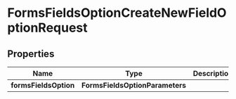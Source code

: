 

# FormsFieldsOptionCreateNewFieldOptionRequest


## Properties

| Name | Type | Description | Notes |
|------------ | ------------- | ------------- | -------------|
|**formsFieldsOption** | **FormsFieldsOptionParameters** |  |  [optional] |



